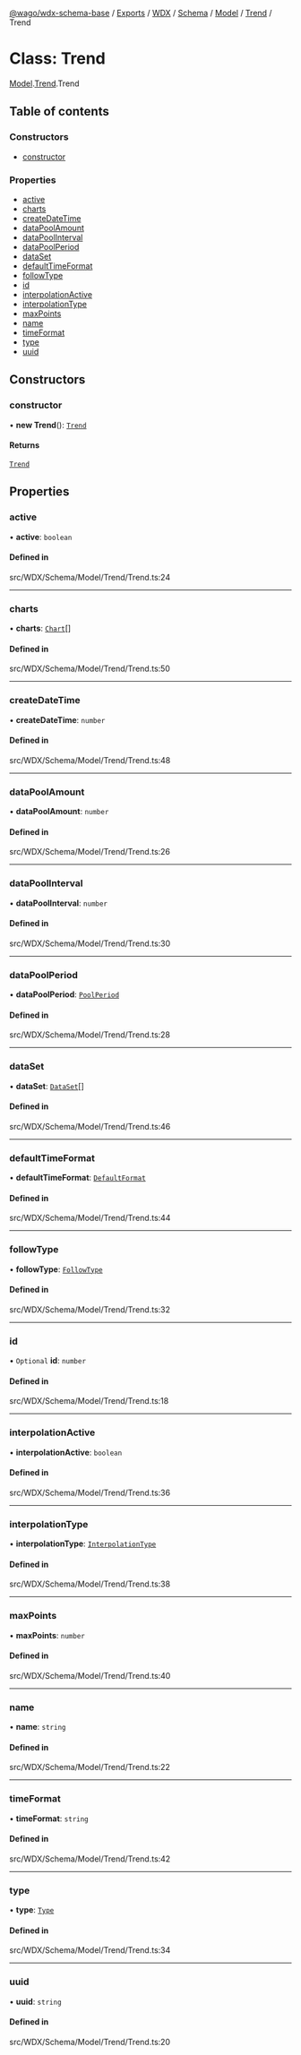 [@wago/wdx-schema-base](../README.md) / [Exports](../modules.md) / [WDX](../modules/WDX.md) / [Schema](../modules/WDX.Schema.md) / [Model](../modules/WDX.Schema.Model.md) / [Trend](../modules/WDX.Schema.Model.Trend.md) / Trend

# Class: Trend

[Model](../modules/WDX.Schema.Model.md).[Trend](../modules/WDX.Schema.Model.Trend.md).Trend

## Table of contents

### Constructors

- [constructor](WDX.Schema.Model.Trend.Trend.md#constructor)

### Properties

- [active](WDX.Schema.Model.Trend.Trend.md#active)
- [charts](WDX.Schema.Model.Trend.Trend.md#charts)
- [createDateTime](WDX.Schema.Model.Trend.Trend.md#createdatetime)
- [dataPoolAmount](WDX.Schema.Model.Trend.Trend.md#datapoolamount)
- [dataPoolInterval](WDX.Schema.Model.Trend.Trend.md#datapoolinterval)
- [dataPoolPeriod](WDX.Schema.Model.Trend.Trend.md#datapoolperiod)
- [dataSet](WDX.Schema.Model.Trend.Trend.md#dataset)
- [defaultTimeFormat](WDX.Schema.Model.Trend.Trend.md#defaulttimeformat)
- [followType](WDX.Schema.Model.Trend.Trend.md#followtype)
- [id](WDX.Schema.Model.Trend.Trend.md#id)
- [interpolationActive](WDX.Schema.Model.Trend.Trend.md#interpolationactive)
- [interpolationType](WDX.Schema.Model.Trend.Trend.md#interpolationtype)
- [maxPoints](WDX.Schema.Model.Trend.Trend.md#maxpoints)
- [name](WDX.Schema.Model.Trend.Trend.md#name)
- [timeFormat](WDX.Schema.Model.Trend.Trend.md#timeformat)
- [type](WDX.Schema.Model.Trend.Trend.md#type)
- [uuid](WDX.Schema.Model.Trend.Trend.md#uuid)

## Constructors

### constructor

• **new Trend**(): [`Trend`](WDX.Schema.Model.Trend.Trend.md)

#### Returns

[`Trend`](WDX.Schema.Model.Trend.Trend.md)

## Properties

### active

• **active**: `boolean`

#### Defined in

src/WDX/Schema/Model/Trend/Trend.ts:24

___

### charts

• **charts**: [`Chart`](WDX.Schema.Model.Chart.Chart.md)[]

#### Defined in

src/WDX/Schema/Model/Trend/Trend.ts:50

___

### createDateTime

• **createDateTime**: `number`

#### Defined in

src/WDX/Schema/Model/Trend/Trend.ts:48

___

### dataPoolAmount

• **dataPoolAmount**: `number`

#### Defined in

src/WDX/Schema/Model/Trend/Trend.ts:26

___

### dataPoolInterval

• **dataPoolInterval**: `number`

#### Defined in

src/WDX/Schema/Model/Trend/Trend.ts:30

___

### dataPoolPeriod

• **dataPoolPeriod**: [`PoolPeriod`](../enums/WDX.Schema.Model.Trend.PoolPeriod.md)

#### Defined in

src/WDX/Schema/Model/Trend/Trend.ts:28

___

### dataSet

• **dataSet**: [`DataSet`](WDX.Schema.Model.Trend.DataSet.md)[]

#### Defined in

src/WDX/Schema/Model/Trend/Trend.ts:46

___

### defaultTimeFormat

• **defaultTimeFormat**: [`DefaultFormat`](../enums/WDX.Schema.Model.Trend.DefaultFormat.md)

#### Defined in

src/WDX/Schema/Model/Trend/Trend.ts:44

___

### followType

• **followType**: [`FollowType`](../enums/WDX.Schema.Model.Trend.FollowType.md)

#### Defined in

src/WDX/Schema/Model/Trend/Trend.ts:32

___

### id

• `Optional` **id**: `number`

#### Defined in

src/WDX/Schema/Model/Trend/Trend.ts:18

___

### interpolationActive

• **interpolationActive**: `boolean`

#### Defined in

src/WDX/Schema/Model/Trend/Trend.ts:36

___

### interpolationType

• **interpolationType**: [`InterpolationType`](../enums/WDX.Schema.Model.Trend.InterpolationType.md)

#### Defined in

src/WDX/Schema/Model/Trend/Trend.ts:38

___

### maxPoints

• **maxPoints**: `number`

#### Defined in

src/WDX/Schema/Model/Trend/Trend.ts:40

___

### name

• **name**: `string`

#### Defined in

src/WDX/Schema/Model/Trend/Trend.ts:22

___

### timeFormat

• **timeFormat**: `string`

#### Defined in

src/WDX/Schema/Model/Trend/Trend.ts:42

___

### type

• **type**: [`Type`](../enums/WDX.Schema.Model.Trend.Type.md)

#### Defined in

src/WDX/Schema/Model/Trend/Trend.ts:34

___

### uuid

• **uuid**: `string`

#### Defined in

src/WDX/Schema/Model/Trend/Trend.ts:20
